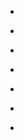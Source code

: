 
- [](/2021/03/mdf9dp/)

- [](/2021/02/lquag0/)

- [](/2021/01/kw2qun/)

- [](/2020/10/j38fx5/)

- [](/2020/06/hb5jfo/)

- [](/2020/05/gdf6g0/)

- [](/2020/03/feul4l/)
